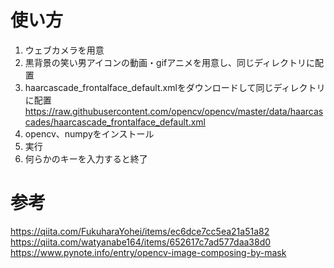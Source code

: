 # 使い方  
1. ウェブカメラを用意
1. 黒背景の笑い男アイコンの動画・gifアニメを用意し、同じディレクトリに配置
1. haarcascade_frontalface_default.xmlをダウンロードして同じディレクトリに配置  
https://raw.githubusercontent.com/opencv/opencv/master/data/haarcascades/haarcascade_frontalface_default.xml
1. opencv、numpyをインストール
1. 実行
1. 何らかのキーを入力すると終了

# 参考  
https://qiita.com/FukuharaYohei/items/ec6dce7cc5ea21a51a82  
https://qiita.com/watyanabe164/items/652617c7ad577daa38d0  
https://www.pynote.info/entry/opencv-image-composing-by-mask  
